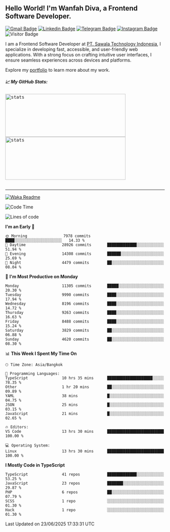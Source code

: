 ## Hello World! I'm Wanfah Diva, a Frontend Software Developer.

[![Gmail Badge](https://img.shields.io/badge/-Gmail-white?style=plastic&logo=Gmail&link=mailto:aditputrafirmansyah@gmail.com)](mailto:wanfahdivaa@gmail.com)
[![Linkedin Badge](https://img.shields.io/badge/-LinkedIn-blue?style=plastic&logo=Linkedin&link=https://www.linkedin.com/in/aditputrafirmansyah/)](https://www.linkedin.com/in/wanfahdiva/)
[![Telegram Badge](https://img.shields.io/badge/-Telegram-blue?style=plastic&logo=telegram&link=https://t.me/Adithya_13)](https://t.me/wanfahdiva)
[![Instagram Badge](https://img.shields.io/badge/-Instagram-white?style=plastic&logo=instagram&link=https://www.instagram.com/adithya_firmansyahputra/)](https://www.instagram.com/wnfhdva/)
![Visitor Badge](https://visitor-badge.laobi.icu/badge?page_id=wanfahdiva.wanfahdiva)

<p>
I am a Frontend Software Developer at <a href="https://sawala/tech" target="_blank">PT. Sawala Technology Indonesia</a>, I specialize in developing fast, accessible, and user-friendly web applications. With a strong focus on crafting intuitive user interfaces, I ensure seamless experiences across devices and platforms.

Explore my <a href="http://wanfahdiva-com.vercel.app/" target="_blank">portfolio</a> to learn more about my work.
</p>

<h5 align="left">
  
📈 **My GitHub Stats:**

</h5>

<div align="left">
<kbd>
  <img height="135em" width="380em" alt="stats" src="https://github-readme-stats-salesp07.vercel.app/api?username=wanfahdiva&count_private=true&show_icons=true&theme=react&rank_icon=github&border_radius=10&hide_title=true"></kbd>
</kbd>
<kbd>
    <img height="135em" width="380em" alt="stats" src="https://github-readme-activity-graph.vercel.app/graph?username=wanfahdiva&theme=react&hide_title=true"></kbd>
</div>

<br />

---

[![Waka Readme](https://github.com/wanfahdiva/wanfahdiva/actions/workflows/waka.yml/badge.svg)](https://github.com/wanfahdiva/wanfahdiva/actions/workflows/waka.yml)

<!--START_SECTION:waka-->
![Code Time](http://img.shields.io/badge/Code%20Time-2%2C103%20hrs%2011%20mins-blue)

![Lines of code](https://img.shields.io/badge/From%20Hello%20World%20I%27ve%20Written-19.5%20million%20lines%20of%20code-blue)

**I'm an Early 🐤** 

```text
🌞 Morning                7978 commits        ████░░░░░░░░░░░░░░░░░░░░░   14.33 % 
🌆 Daytime                28926 commits       █████████████░░░░░░░░░░░░   51.94 % 
🌃 Evening                14308 commits       ██████░░░░░░░░░░░░░░░░░░░   25.69 % 
🌙 Night                  4479 commits        ██░░░░░░░░░░░░░░░░░░░░░░░   08.04 % 
```
📅 **I'm Most Productive on Monday** 

```text
Monday                   11305 commits       █████░░░░░░░░░░░░░░░░░░░░   20.30 % 
Tuesday                  9990 commits        ████░░░░░░░░░░░░░░░░░░░░░   17.94 % 
Wednesday                8196 commits        ████░░░░░░░░░░░░░░░░░░░░░   14.72 % 
Thursday                 9263 commits        ████░░░░░░░░░░░░░░░░░░░░░   16.63 % 
Friday                   8488 commits        ████░░░░░░░░░░░░░░░░░░░░░   15.24 % 
Saturday                 3829 commits        ██░░░░░░░░░░░░░░░░░░░░░░░   06.88 % 
Sunday                   4620 commits        ██░░░░░░░░░░░░░░░░░░░░░░░   08.30 % 
```


📊 **This Week I Spent My Time On** 

```text
🕑︎ Time Zone: Asia/Bangkok

💬 Programming Languages: 
TypeScript               10 hrs 35 mins      ████████████████████░░░░░   78.35 % 
Other                    1 hr 20 mins        ██░░░░░░░░░░░░░░░░░░░░░░░   09.89 % 
YAML                     38 mins             █░░░░░░░░░░░░░░░░░░░░░░░░   04.75 % 
JSON                     25 mins             █░░░░░░░░░░░░░░░░░░░░░░░░   03.15 % 
JavaScript               21 mins             █░░░░░░░░░░░░░░░░░░░░░░░░   02.65 % 

🔥 Editors: 
VS Code                  13 hrs 30 mins      █████████████████████████   100.00 % 

💻 Operating System: 
Linux                    13 hrs 30 mins      █████████████████████████   100.00 % 
```

**I Mostly Code in TypeScript** 

```text
TypeScript               41 repos            █████████████░░░░░░░░░░░░   53.25 % 
JavaScript               23 repos            ███████░░░░░░░░░░░░░░░░░░   29.87 % 
PHP                      6 repos             ██░░░░░░░░░░░░░░░░░░░░░░░   07.79 % 
SCSS                     1 repo              ░░░░░░░░░░░░░░░░░░░░░░░░░   01.30 % 
Hack                     1 repo              ░░░░░░░░░░░░░░░░░░░░░░░░░   01.30 % 
```




 Last Updated on 23/06/2025 17:33:31 UTC
<!--END_SECTION:waka-->
